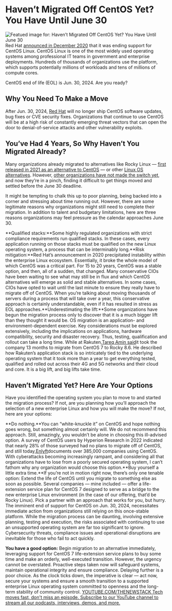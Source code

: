 # Haven’t Migrated Off CentOS Yet? You Have Until June 30
![Featued image for: Haven’t Migrated Off CentOS Yet? You Have Until June 30](https://cdn.thenewstack.io/media/2024/06/6cd1998b-rocket-launch-693236_1280-1024x682.jpg)
Red Hat [announced in December 2020](https://thenewstack.io/red-hat-deprecates-linux-centos-in-favor-of-a-streaming-edition/) that it was ending support for CentOS Linux. CentOS Linux is one of the most widely used operating systems among professional IT teams in government and enterprise deployments. Hundreds of thousands of organizations use the platform, which supports potentially millions of workloads and tens of millions of compute cores.

CentOS end of life (EOL) is Jun. 30, 2024. Are you ready?

## Why You Need To Make a Move
After Jun. 30, 2024, [Red Hat](https://www.openshift.com/try?utm_content=inline+mention) will no longer ship CentOS software updates, bug fixes or CVE security fixes. Organizations that continue to use CentOS will be at a high risk of constantly emerging threat vectors that can open the door to denial-of-service attacks and other vulnerability exploits.

## You’ve Had 4 Years, So Why Haven’t You Migrated Already?
Many organizations already migrated to alternatives like Rocky Linux — [first released in 2021 as an alternative to CentOS](https://rockylinux.org/about/) — or other [Linux OS alternatives](https://thenewstack.io/where-to-turn-for-a-centos-replacement-heres-5-solid-linux-distros-to-check-out/). However, [other organizations have not made the switch yet](https://thenewstack.io/red-hat-has-finally-given-centos-7-a-cloud-upgrade-plan/), and now they’re in a pinch, finding it difficult to get things moved and settled before the June 30 deadline.

It might be tempting to chalk this up to poor planning, being backed into a corner and stressing about time running out. However, there are some legitimate reasons why organizations might still need to complete their migration. In addition to talent and budgetary limitations, here are three reasons organizations may feel pressure as the calendar approaches June 30.

**Qualified stacks:**Some highly regulated organizations with strict compliance requirements run qualified stacks. In these cases, every application running on those stacks must be qualified on the new Linux operating system, a process that can be interminably long.**Risk mitigation:**Red Hat’s announcement in 2020 precipitated instability within the enterprise Linux ecosystem. Essentially, it broke the whole model of which CentOS was a critical part. For 15 to 20 years, CentOS was a stable option, and then, all of a sudden, that changed. Many conservative CIOs have been waiting to see what may still be in flux and which CentOS alternatives will emerge as solid and stable alternatives. In some cases, CIOs have opted to wait until the last minute to ensure they really have to migrate off of CentOS. When you’re talking about moving thousands of servers during a process that will take over a year, this conservative approach is certainly understandable, even if it has resulted in stress as EOL approaches.**Underestimating the lift:**Some organizations have begun the migration process only to discover that it is a much bigger lift than they thought it would be. OS migration is an application- and environment-dependent exercise. Key considerations must be explored extensively, including the implications on applications, hardware compatibility, security and disaster recovery. Thus, testing, qualification and rollout can take a long time. While at Rakuten,[Tareq Amin said](https://the-mobile-network.com/2022/10/rakuten-goes-down-rocky-road-for-linux-os/)it took the company 13 months to migrate from CentOS 7 to Rocky 8.6. He described how Rakuten’s application stack is so intricately tied to the underlying operating system that it took more than a year to get everything tested, qualified and rolled out across their 4G and 5G networks and their cloud and core. It is a big lift, and big lifts take time.
## Haven’t Migrated Yet? Here Are Your Options
Have you identified the operating system you plan to move to and started the migration process? If not, are you planning how you’ll approach the selection of a new enterprise Linux and how you will make the move? If not, here are your options:

**Do nothing.**You can “white-knuckle it” on CentOS and hope nothing goes wrong, but something almost certainly will. We do not recommend this approach. Still, amazingly, you wouldn’t be alone in choosing this ill-advised option. A survey of CentOS users by Hyperion Research in 2022 indicated that nearly 28% of those surveyed had no plans to migrate off of CentOS, and still today,[Enlyft](https://enlyft.com/tech/products/centos)documents over 385,000 companies using CentOS. With cyberattacks becoming increasingly rampant, and considering all that organizations have to lose from a poorly secured operating system, I can’t fathom why any organization would choose this option.**Buy yourself a little extra time.**If you’re not in motion right now, there’s only one tenable option: Extend the life of CentOS until you migrate to something else as soon as possible. Several companies — mine included — offer a life-extension service plan for CentOS 7 designed to serve as a bridge to the new enterprise Linux environment (in the case of our offering, that’d be Rocky Linux). Pick a partner with an approach that works for you, but hurry.
The imminent end of support for CentOS on Jun. 30, 2024, necessitates immediate action from organizations still relying on this once-stable platform. While the migration process can be daunting, involving extensive planning, testing and execution, the risks associated with continuing to use an unsupported operating system are far too significant to ignore. Cybersecurity threats, compliance issues and operational disruptions are inevitable for those who fail to act quickly.

**You have a good option:** Begin migration to an alternative immediately, leveraging support for CentOS 7 life-extension service plans to buy some time and make an orderly, well-executed transition. However, the urgency cannot be overstated. Proactive steps taken now will safeguard systems, maintain operational integrity and ensure compliance. Delaying further is a poor choice. As the clock ticks down, the imperative is clear — act now, secure your systems and ensure a smooth transition to a supported enterprise Linux operating system committed to openness and the long-term stability of community control.
[
YOUTUBE.COM/THENEWSTACK
Tech moves fast, don't miss an episode. Subscribe to our YouTube
channel to stream all our podcasts, interviews, demos, and more.
](https://youtube.com/thenewstack?sub_confirmation=1)